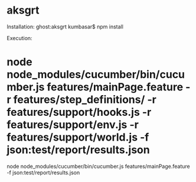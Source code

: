# aksgrt
Installation:
ghost:aksgrt kumbasar$ npm install

Execution:
# node node_modules/cucumber/bin/cucumber.js features/mainPage.feature -r features/step_definitions/ -r features/support/hooks.js -r features/support/env.js -r features/support/world.js -f json:test/report/results.json
node node_modules/cucumber/bin/cucumber.js features/mainPage.feature -f json:test/report/results.json
